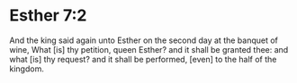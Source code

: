 # Esther 7:2

And the king said again unto Esther on the second day at the banquet of wine, What [is] thy petition, queen Esther? and it shall be granted thee: and what [is] thy request? and it shall be performed, [even] to the half of the kingdom.
